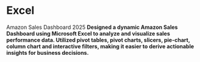 # Excel

Amazon Sales Dashboard 2025
<b>
Designed a dynamic Amazon Sales Dashboard using Microsoft Excel to analyze and visualize sales performance data. Utilized pivot tables, pivot charts, slicers, pie-chart, column chart and interactive filters, making it easier to derive actionable insights for business decisions.
